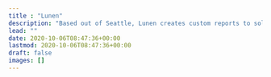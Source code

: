 ```yaml
---
title : "Lunen"
description: "Based out of Seattle, Lunen creates custom reports to solve complex issues and hypotheses. This page will be much better eventually!"
lead: ""
date: 2020-10-06T08:47:36+00:00
lastmod: 2020-10-06T08:47:36+00:00
draft: false
images: []
---
```

